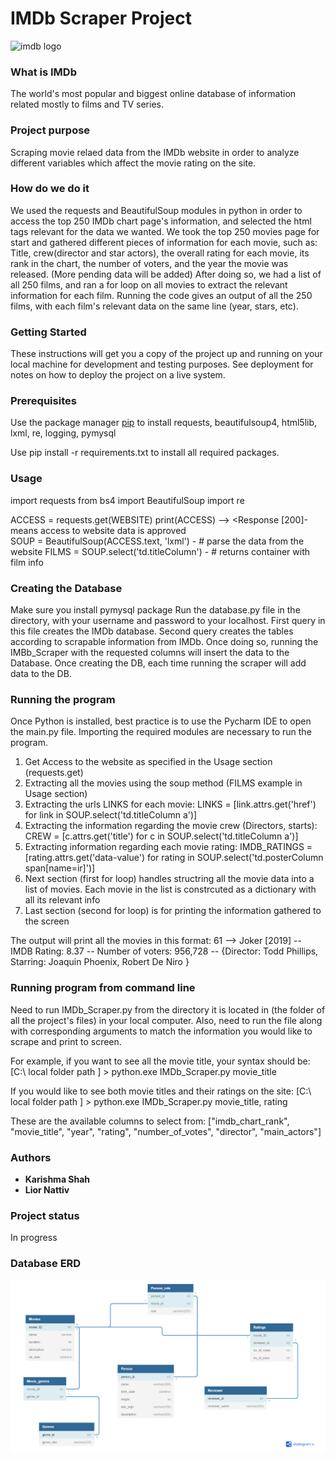 # __IMDb Scraper Project__
![imdb logo](https://m.media-amazon.com/images/G/01/IMDb/BG_rectangle._CB1509060989_SY230_SX307_AL_.png)

### What is IMDb

The world's most popular and biggest online database of information related mostly
to films and TV series.

### Project purpose
Scraping movie relaed data from the IMDb website in order to analyze different variables which affect the movie rating on the site.

### How do we do it
We used the requests and BeautifulSoup modules in python in order to access the top 250 IMDb chart page's information, and selected the html tags relevant for the data we wanted.
We took the top 250 movies page for start and gathered different pieces of information for each movie, such as: Title, crew(director and star actors), the overall rating for each movie, its rank in the chart, the number of voters, and the year the movie was released. (More pending data will be added)
After doing so, we had a list of all 250 films, and ran a for loop on all movies to extract the relevant information for each film. Running the code gives an output of all the 250 films, with each film's relevant data on the same line (year, stars, etc).

### Getting Started

These instructions will get you a copy of the project up and running on your local machine for development and testing purposes. See deployment for notes on how to deploy the project on a live system.

### Prerequisites

Use the package manager [pip](https://pip.pypa.io/en/stable/) to install requests, beautifulsoup4, html5lib, lxml, re, logging, pymysql

Use pip install -r requirements.txt to install all required packages.

### Usage

import requests
from bs4 import BeautifulSoup
import re

ACCESS = requests.get(WEBSITE) 
print(ACCESS) --> <Response [200]- means access to website data is approved  
SOUP = BeautifulSoup(ACCESS.text, 'lxml') - # parse the data from the website
FILMS = SOUP.select('td.titleColumn') - # returns container with film info

### Creating the Database
Make sure you install pymysql package
Run the database.py file in the directory, with your username and password to your localhost.
First query in this file creates the IMDb database.
Second query creates the tables according to scrapable information from IMDb.
Once doing so, running the IMBb_Scraper with the requested columns will insert the data to the Database.
Once creating the DB, each time running the scraper will add data to the DB.

### Running the program

Once Python is installed, best practice is to use the Pycharm IDE to open the main.py file.
Importing the required modules are necessary to run the program.

1) Get Access to the website as specified in the Usage section (requests.get)
2) Extracting all the movies using the soup method (FILMS example in Usage section)
3) Extracting the urls LINKS for each movie:
LINKS = [link.attrs.get('href') for link in SOUP.select('td.titleColumn a')]
4) Extracting the information regarding the movie crew (Directors, starts):
CREW = [c.attrs.get('title') for c in SOUP.select('td.titleColumn a')]
5) Extracting information regarding each movie rating:
IMDB_RATINGS = [rating.attrs.get('data-value') for rating in SOUP.select('td.posterColumn span[name=ir]')]
6) Next section (first for loop) handles structring all the movie data into a list of movies.
Each movie in the list is constrcuted as a dictionary with all its relevant info
7) Last section (second for loop) is for printing the information gathered to the screen

The output will print all the movies in this format:
61 --> Joker [2019] -- IMDB Rating: 8.37 -- Number of voters: 956,728 -- {Director: Todd Phillips, Starring: Joaquin Phoenix, Robert De Niro }


### Running program from command line
Need to run IMDb_Scraper.py from the directory it is located in (the folder of all the project's files) in your local computer.
Also, need to run the file along with corresponding arguments to match the information you would like to scrape and print to screen.

For example, if you want to see all the movie title, your syntax should be:
[C:\ local folder path ] > python.exe IMDb_Scraper.py movie_title

If you would like to see both movie titles and their ratings on the site:
[C:\ local folder path ] > python.exe IMDb_Scraper.py movie_title, rating

These are the available columns to select from:
["imdb_chart_rank", "movie_title", "year", "rating", "number_of_votes", "director", "main_actors"]

### Authors

* **Karishma Shah**
* **Lior Nattiv**

### Project status
In progress

### Database ERD
![Database ERD](https://raw.githubusercontent.com/kuku1995/scrape_project/main/IMDb_ERD.PNG?raw=true)
